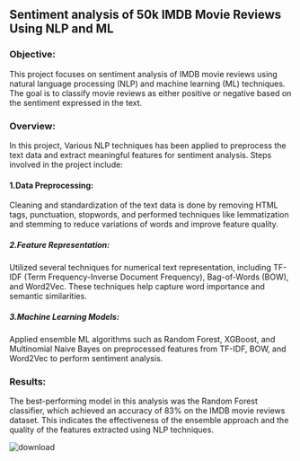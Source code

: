 ## Sentiment analysis of 50k IMDB Movie Reviews Using NLP and ML
### Objective:
This project focuses on sentiment analysis of IMDB movie reviews using natural language processing (NLP) and machine learning (ML) techniques. The goal is to classify movie reviews as either positive or negative based on the sentiment expressed in the text.

### Overview:
In this project, Various NLP techniques has been applied to preprocess the text data and extract meaningful features for sentiment analysis. Steps involved in the project include:

#### 1.Data Preprocessing:
Cleaning and standardization of the text data is done by removing HTML tags, punctuation, stopwords, and performed techniques like lemmatization and stemming to reduce variations of words and improve feature quality.

##### 2.Feature Representation: 
Utilized several techniques for numerical text representation, including TF-IDF (Term Frequency-Inverse Document Frequency), Bag-of-Words (BOW), and Word2Vec. These techniques help capture word importance and semantic similarities.

##### 3.Machine Learning Models:
Applied ensemble ML algorithms such as Random Forest, XGBoost, and Multinomial Naive Bayes on preprocessed features from TF-IDF, BOW, and Word2Vec to perform sentiment analysis.

### Results:
The best-performing model in this analysis was the Random Forest classifier, which achieved an accuracy of 83% on the IMDB movie reviews dataset. This indicates the effectiveness of the ensemble approach and the quality of the features extracted using NLP techniques.

![download](https://github.com/ApurbaApd/IMDB_review_NLP_ML/assets/119648597/5113c67d-fd36-477c-8461-273d5d051577)


